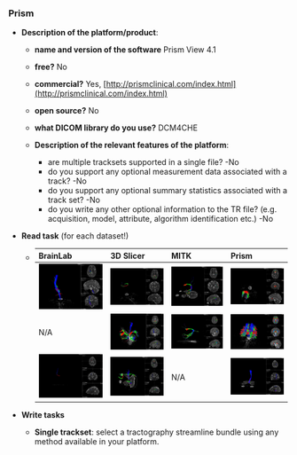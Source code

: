 ### Prism

* **Description of the platform/product**:

  * **name and version of the software** Prism View 4.1
  * **free?** No
  * **commercial?** Yes, [http://prismclinical.com/index.html](http://prismclinical.com/index.html)

  * **open source?** No

  * **what DICOM library do you use?** DCM4CHE

  * **Description of the relevant features of the platform**:

    * are multiple tracksets supported in a single file? -No
    * do you support any optional measurement data associated with a track? -No
    * do you support any optional summary statistics associated with a track set? -No
    * do you write any other optional information to the TR file? \(e.g. acquisition, model, attribute, algorithm identification etc.\) -No

* **Read task** \(for each dataset!\)

  * | BrainLab | 3D Slicer | MITK | Prism |
    | :--- | :--- | :--- | :--- |
    | ![](/assets/DataSet1_BrainLab.jpg) | ![](/assets/DataSet1_3DSlicer.jpg) | ![](/assets/DataSet1_MITK.jpg) | ![](/assets/DataSet1_PrismScreenCapture.jpg) |
    | N/A | ![](/assets/DataSet2_3DSlicer.jpg) | ![](/assets/DataSet2_MITK.jpg) | ![](/assets/DataSet2_PrismScreenCapture.jpg) |
    | ![](/assets/DataSet3_BrainLab.jpg) | ![](/assets/DataSet3_3DSlicer.jpg) | N/A | ![](/assets/DataSet3_PrismScreemCapture.jpg) |

* **Write tasks**

  * **Single trackset**: select a tractography streamline bundle using any method available in your platform.



